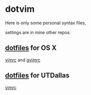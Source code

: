 dotvim
======

Here is only some personal syntax files, 

settings are in mine other repos:


[dotfiles](http://github.com/bkbncn/dotfiles) for OS X
-----
[vimrc](http://raw.github.com/bkbncn/dotfiles/master/vimrc) and [gvimrc](http://raw.github.com/bkbncn/dotfiles/master/gvimrc) 

[dotfiles](http://github.com/bkbncn/dotfiles) for UTDallas
-----
[vimrc](http://raw.github.com/bkbncn/UTD-dotfiles/master/vimrc) 

 